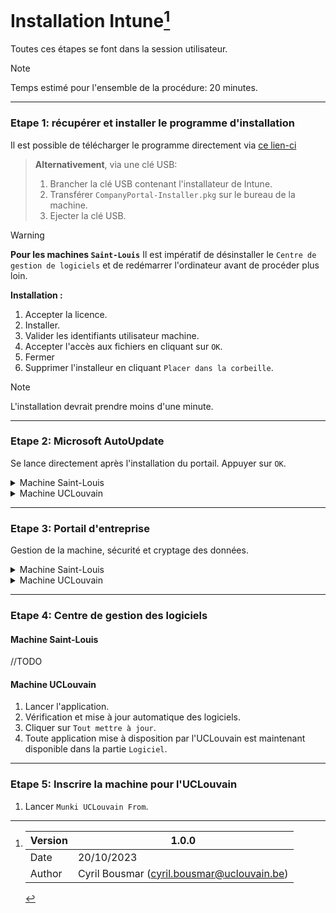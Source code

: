 # Installation Intune[^1]
Toutes ces étapes se font dans la session utilisateur.
> [!NOTE]
> Temps estimé pour l'ensemble de la procédure: 20 minutes.

-----------------
### Etape 1: récupérer et installer le programme d'installation
Il est possible de télécharger le programme directement via [ce lien-ci][pkginstaller]

> **Alternativement**, via une clé USB:
> 1. Brancher la clé USB contenant l'installateur de Intune.
> 2. Transférer `CompanyPortal-Installer.pkg` sur le bureau de la machine.
> 3. Ejecter la clé USB.

> [!WARNING]
> **Pour les machines `Saint-Louis`** Il est impératif de désinstaller le `Centre de gestion de logiciels` et de redémarrer l'ordinateur avant de procéder plus loin.

**Installation :**
1. Accepter la licence.
2. Installer.
3. Valider les identifiants utilisateur machine.
4. Accepter l'accès aux fichiers en cliquant sur `OK`.
5. Fermer
6. Supprimer l'installeur en cliquant `Placer dans la corbeille`.

> [!NOTE]
> L'installation devrait prendre moins d'une minute.

-----------------
### Etape 2: Microsoft AutoUpdate
Se lance directement après l'installation du portail. Appuyer sur `OK`.

<details>
<summary>Machine Saint-Louis</summary>

1. Cliquer sur `la flèche ⬇️` pour déployer et voir toutes les applications.
2. Vérification des mises à jour des programmes de la `Suite Office`, de `Microsoft AutoUpdate` et du `Portail d'entreprise`.
3. Cliquer sur `Tout mettre à jour`.
4. Fermer `Microsoft AutoUpdate`.

> [!IMPORTANT]
> Il est possible que certains liens/icones du `Dock` vers les applications de la `Suite Office` ne soient plus cliquables. Il faut les supprimer du `Dock` et les replacer.

> [!NOTE]
> La mise à jour prend environ deux minutes pour l'entièreté de la `Suite Office`.
</details>

<details>
<summary>Machine UCLouvain</summary>

1. Cliquer sur la flèche pour déployer et voir toutes les applications.
2. Rechercher les mises à jours.
3. Fermer `Microsoft AutoUpdate`.

> [!NOTE]
> La `Suite Office` n'est pas encore disponible.
</details>

-----------------
### Etape 3: Portail d'entreprise
Gestion de la machine, sécurité et cryptage des données.

<details>
<summary>Machine Saint-Louis</summary>

1. Désactiver le `FileVault`.
```
Réglage Système > Confidentialité et sécurité > FileVault > Désactiver...
```
2. Lancer le programme `Portail d'entreprise`.
3. Connection de l'utilisateur.
4. Commencer la configuration de l'accès à L'UCLouvain (fidèle au document).
5. Continuer.
6. Télécharger le profil.
   1. Cliquer sur la fenêtre de `Réglages système` qui s'est ouverte.
   2. Double cliquer sur `Management Profile`.
   3. Installer en renseignant les identifiants.
   4. Fermer la fenêtre de `Réglages système`.
7.Terminer
8. Cliquer sur `En savoir plus` pour vérifier que seul le chiffrement de l'appareil soit demandé, puis `fermer`.
9. Modifier le mot de passe (Possibilité de reprendre le même pour autant qu'il est validé par les exigences de l'UCLouvain).
```
Réglage Système > Touch ID et mot de passe > Modifier...
```
10. Activer le chiffrement de l'appareil.
```
Réglage Système > Confidentialité et sécurité > FileVault > Activer...
```
11. Cliquer sur continuer. La création du FileVault se lance.
11. Sur `Portail d'entreprise`, cliquer sur `En savoir plus`, puis `Réessayer`. La vérification de l'État se lance.
12. Désactiver la collecte des données de Microsoft:
```
Portail d'entreprise > Réglages... > Décocher "Authorisez Microsoft à collecter des données d'utilisation.".
```

> **Optionnel**
> Dans le cas où l'État de la machine n'est pas `Conforme`:
> 1. Vérifier l'État (alternativement `⌥⌘S`).
>    1. Cliquer sur les 3 petits points.
>    2. Vérifier l'état.
> 2. Cliquer sur `voir plus` pour savoir quelle étape suivre pour changer l'État.

> [!NOTE]
> Il est possible qu'il faille vérifier plusieurs fois l'État. Dans le cas d'une nouvelle vérification, celui-ci prend un peu de temps avant de changer.

> [!NOTE]
> Intstallation du profil de management peut prendre jusqu'à 10 minutes. De même que la vérification de l'État.
</details>

<details>
<summary>Machine UCLouvain</summary>
   
1. Lancer le programme `Portail d'entreprise`.
2. Cliquer sur `Commencer`pour configurer l'accès de l'UCLouvain.
3. Continuer.
4. Télécharger le profil.
   1. Cliquer sur la fenêtre de `Réglages système` qui s'est ouverte.
   2. Double cliquer sur `Management Profile`.
   3. Installer en renseignant les identifiants.
   4. Fermer la fenêtre de `Réglages système`.
5. Terminer.
6. Modifier le mot de passe (Possibilité de reprendre le même pour autant qu'il est validé par les exigences de l'UCLouvain).
```
Réglage Système > Touch ID et mot de passe > Modifier...
```
7. Activer le chiffrement de l'appareil.
```
Réglage Système > Confidentialité et sécurité > FileVault > Activer...
```
8. Cliquer sur continuer. La création du FileVault se lance.
9. Sur `Portail d'entreprise`, cliquer sur `En savoir plus`, puis `Réessayer`. La vérification de l'État se lance.
10. Désactiver la collecte des données de Microsoft:
```
Portail d'entreprise > Réglages... > Décocher "Authorisez Microsoft à collecter des données d'utilisation.".
```

> [!NOTE]
> La vérification du status peut prendre jusqu'à 10 minutes.
</details>

-----------------
### Etape 4: Centre de gestion des logiciels
#### Machine Saint-Louis
//TODO

#### Machine UCLouvain
1. Lancer l'application.
2. Vérification et mise à jour automatique des logiciels.
3. Cliquer sur `Tout mettre à jour`.
4. Toute application mise à disposition par l'UCLouvain est maintenant disponible dans la partie `Logiciel`.

-----------------
### Etape 5: Inscrire la machine pour l'UCLouvain

1. Lancer `Munki UCLouvain From`.



[^1]: 
      | Version | 1.0.0                                      |
      |---------|--------------------------------------------|
      | Date    | 20/10/2023                                 |
      | Author  | Cyril Bousmar (cyril.bousmar@uclouvain.be) |

[//]:#
[pkginstaller]: <https://go.microsoft.com/fwlink/?linkid=853070>
